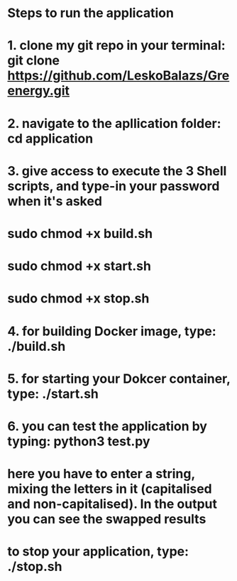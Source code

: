 # Steps to run the application
# 1. clone my git repo in your terminal: git clone https://github.com/LeskoBalazs/Greenergy.git
# 2. navigate to the apllication folder: cd application
# 3. give access to execute the 3 Shell scripts, and type-in your password when it's asked
# sudo chmod +x build.sh
# sudo chmod +x start.sh
# sudo chmod +x stop.sh
# 4. for building Docker image, type: ./build.sh
# 5. for starting your Dokcer container, type: ./start.sh
# 6. you can test the application by typing: python3 test.py
# here you have to enter a string, mixing the letters in it (capitalised and non-capitalised). In the output you can see the swapped results
# to stop your application, type: ./stop.sh
